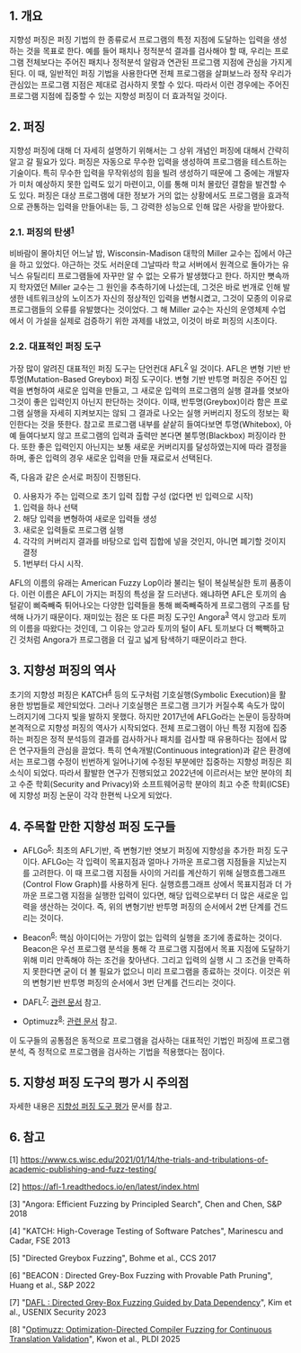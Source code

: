 ## 1. 개요
지향성 퍼징은 퍼징 기법의 한 종류로서 프로그램의 특정 지점에 도달하는 입력을 생성하는 것을 목표로 한다.
예를 들어 패치나 정적분석 결과를 검사해야 할 때, 우리는 프로그램 전체보다는 주어진 패치나 정적분석 알람과 연관된 프로그램 지점에 관심을 가지게 된다.
이 때, 일반적인 퍼징 기법을 사용한다면 전체 프로그램을 살펴보느라 정작 우리가 관심있는 프로그램 지점은 제대로 검사하지 못할 수 있다.
따라서 이런 경우에는 주어진 프로그램 지점에 집중할 수 있는 지향성 퍼징이 더 효과적일 것이다.

## 2. 퍼징
지향성 퍼징에 대해 더 자세히 설명하기 위해서는 그 상위 개념인 퍼징에 대해서 간략히 알고 갈 필요가 있다.
퍼징은 자동으로 무수한 입력을 생성하여 프로그램을 테스트하는 기술이다.
특히 무수한 입력을 무작위성의 힘을 빌려 생성하기 때문에 그 중에는 개발자가 미처 예상하지 못한 입력도 있기 마련이고, 이를 통해 미처 몰랐던 결함을 발견할 수도 있다.
퍼징은 대상 프로그램에 대한 정보가 거의 없는 상황에서도 프로그램을 효과적으로 관통하는 입력을 만들어내는 등, 그 강력한 성능으로 인해 많은 사랑을 받아왔다.

### 2.1. 퍼징의 탄생<sup>[1](#fuzzing_begin)</sup>
비바람이 몰아치던 어느날 밤, Wisconsin-Madison 대학의 Miller 교수는 집에서 야근을 하고 있었다.
야근하는 것도 서러운데 그날따라 학교 서버에서 원격으로 돌아가는 유닉스 유틸리티 프로그램들에 자꾸만 알 수 없는 오류가 발생했다고 한다.
하지만 뼛속까지 학자였던 Miller 교수는 그 원인을 추측하기에 나섰는데, 그것은 바로 번개로 인해 발생한 네트워크상의 노이즈가 자신의 정상적인 입력을 변형시켰고,
그것이 모종의 이유로 프로그램들의 오류를 유발했다는 것이었다.
그 해 Miller 교수는 자신의 운영체제 수업에서 이 가설을 실제로 검증하기 위한 과제를 내었고, 이것이 바로 퍼징의 시초이다.

### 2.2. 대표적인 퍼징 도구
가장 많이 알려진 대표적인 퍼징 도구는 단언컨대 AFL<sup>[2](#AFL)</sup> 일 것이다. 
AFL은 변형 기반 반투명(Mutation-Based Greybox) 퍼징 도구이다.
변형 기반 반투명 퍼징은 주어진 입력을 변형하여 새로운 입력을 만들고, 그 새로운 입력의 프로그램의 실행 결과를 엿보아 그것이 좋은 입력인지 아닌지 판단하는 것이다.
이때, 반투명(Greybox)이라 함은 프로그램 실행을 자세히 지켜보지는 않되 그 결과로 나오는 실행 커버리지 정도의 정보는 확인한다는 것을 뜻한다.
참고로 프로그램 내부를 샅샅히 들여다보면 투명(Whitebox), 아예 들여다보지 않고 프로그램의 입력과 출력만 본다면 불투명(Blackbox) 퍼징이라 한다.
또한 좋은 입력인지 아닌지는 보통 새로운 커버리지를 달성하였는지에 따라 결정을 하며, 좋은 입력의 경우 새로운 입력을 만들 재료로서 선택된다.

즉, 다음과 같은 순서로 퍼징이 진행된다.

0. 사용자가 주는 입력으로 초기 입력 집합 구성 (없다면 빈 입력으로 시작)
1. 입력을 하나 선택
2. 해당 입력을 변형하여 새로운 입력들 생성
3. 새로운 입력들로 프로그램 실행
4. 각각의 커버리지 결과를 바탕으로 입력 집합에 넣을 것인지, 아니면 폐기할 것이지 결정
5. 1번부터 다시 시작.

AFL의 이름의 유래는 American Fuzzy Lop이라 불리는 털이 복실복실한 토끼 품종이다.
이런 이름은 AFL이 가지는 퍼징의 특성을 잘 드러낸다.
왜냐하면 AFL은 토끼의 솜털같이 삐죽빼죽 튀어나오는 다양한 입력들을 통해 삐죽빼죽하게 프로그램의 구조를 탐색해 나가기 때문이다.
재미있는 점은 또 다른 퍼징 도구인 Angora<sup>[3](#Angora)</sup>  역시 앙고라 토끼의 이름을 따왔다는 것인데,
그 이유는 앙고라 토끼의 털이 AFL 토끼보다 더 빽빽하고 긴 것처럼 Angora가 프로그램을 더 깊고 넓게 탐색하기 때문이라고 한다.

## 3. 지향성 퍼징의 역사
초기의 지향성 퍼징은 KATCH<sup>[4](#KATCH)</sup> 등의 도구처럼 기호실행(Symbolic Execution)을 활용한 방법들로 제안되었다.
그러나 기호실행은 프로그램 크기가 커질수록 속도가 많이 느려지기에 그다지 빛을 발하지 못했다.
하지만 2017년에 AFLGo라는 논문이 등장하며 본격적으로 지향성 퍼징의 역사가 시작되었다.
전체 프로그램이 아닌 특정 지점에 집중하는 퍼징은 정적 분석등의 결과를 검사하거나 패치를 검사할 때 유용하다는 점에서 많은 연구자들의 관심을 끌었다.
특히 연속개발(Continuous integration)과 같은 환경에서는 프로그램 수정이 빈번하게 일어나기에 수정된 부분에만 집중하는 지향성 퍼징은 희소식이 되었다.
따라서 활발한 연구가 진행되었고 2022년에 이르러서는 보안 분야의 최고 수준 학회(Security and Privacy)와 소프트웨어공학 분야의 최고 수준 학회(ICSE)에
지향성 퍼징 논문이 각각 한편씩 나오게 되었다.

## 4. 주목할 만한 지향성 퍼징 도구들
- AFLGo<sup>[5](#AFLGo)</sup>:
최초의 AFL기반, 즉 변형기반 엿보기 퍼징에 지향성을 추가한 퍼징 도구이다.
AFLGo는 각 입력이 목표지점과 얼마나 가까운 프로그램 지점들을 지났는지를 고려한다.
이 때 프로그램 지점들 사이의 거리를 계산하기 위해 실행흐름그래프(Control Flow Graph)를 사용하게 된다.
실행흐름그래프 상에서 목표지점과 더 가까운 프로그램 지점을 실행한 입력이 있다면, 해당 입력으로부터 더 많은 새로운 입력을 생산하는 것이다.
즉, 위의 변형기반 반투명 퍼징의 순서에서 2번 단계를 건드리는 것이다.

- Beacon<sup>[6](#Beacon)</sup>:
핵심 아이디어는 가망이 없는 입력의 실행을 조기에 종료하는 것이다.
Beacon은 우선 프로그램 분석을 통해 각 프로그램 지점에서 목표 지점에 도달하기 위해 미리 만족해야 하는 조건을 찾아낸다.
그리고 입력의 실행 시 그 조건을 만족하지 못한다면 굳이 더 볼 필요가 없으니 미리 프로그램을 종료하는 것이다.
이것은 위의 변형기반 반투명 퍼징의 순서에서 3번 단계를 건드리는 것이다.

- DAFL<sup>[7](#DAFL)</sup>:
[관련 문서](https://github.com/prosyslab/pl-wiki/wiki/DAFL) 참고.

- Optimuzz<sup>[8](#Optimuzz)</sup>:
[관련 문서](https://github.com/prosyslab/pl-wiki/wiki/Optimuzz) 참고.

이 도구들의 공통점은 동적으로 프로그램을 검사하는 대표적인 기법인 퍼징에 프로그램 분석, 즉 정적으로 프로그램을 검사하는 기법을 적용했다는 점이다.


## 5. 지향성 퍼징 도구의 평가 시 주의점
자세한 내용은 [지향성 퍼징 도구 평가](https://github.com/prosyslab/pl-wiki/wiki/지향성-퍼징-도구-평가) 문서를 참고.

## 6. 참고

[<a name="fuzzing_begin">1</a>] https://www.cs.wisc.edu/2021/01/14/the-trials-and-tribulations-of-academic-publishing-and-fuzz-testing/

[<a name="AFL">2</a>] https://afl-1.readthedocs.io/en/latest/index.html

[<a name="Angora">3</a>] "Angora: Efficient Fuzzing by Principled Search", Chen and Chen, S&P 2018

[<a name="KATCH">4</a>] "KATCH: High-Coverage Testing of Software Patches", Marinescu and Cadar, FSE 2013

[<a name="AFLGo">5</a>] "Directed Greybox Fuzzing", Bohme et al., CCS 2017

[<a name="Beacon">6</a>] "BEACON : Directed Grey-Box Fuzzing with Provable Path Pruning", Huang et al., S&P 2022

[<a name="DAFL">7</a>] "[DAFL : Directed Grey-Box Fuzzing Guided by Data Dependency](https://prosys.kaist.ac.kr/publications/sec23.pdf)", Kim et al., USENIX Security 2023

[<a name="Optimuzz">8</a>] "[Optimuzz: Optimization-Directed Compiler Fuzzing for Continuous Translation Validation](https://prosys.kaist.ac.kr/publications/pldi25.pdf)", Kwon et al., PLDI 2025
